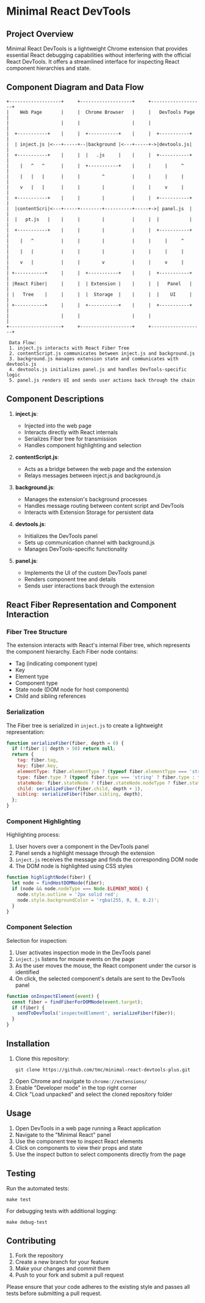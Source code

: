 # Minimal React DevTools

## Project Overview
Minimal React DevTools is a lightweight Chrome extension that provides essential React debugging capabilities without interfering with the official React DevTools. It offers a streamlined interface for inspecting React component hierarchies and state.

## Component Diagram and Data Flow
```
+-------------------+     +-------------------+     +-------------------+
|    Web Page       |     |  Chrome Browser   |     |   DevTools Page   |
|                   |     |                   |     |                   |
|  +-----------+    |     |  +-----------+    |     |  +-----------+    |
|  | inject.js |<---+-----+--|background |<---+-----+->|devtools.js|    |
|  +-----------+    |     |  |   .js     |    |     |  +-----------+    |
|    |   ^   ^      |     |  +-----------+    |     |     |     ^       |
|    |   |   |      |     |        ^          |     |     |     |       |
|    v   |   |      |     |        |          |     |     v     |       |
|  +-----------+    |     |        |          |     |  +-----------+    |
|  |contentScri|<---+-----+--------+----------+-----+->| panel.js  |    |
|  |   pt.js   |    |     |        |          |     |  |           |    |
|  +-----------+    |     |        |          |     |  +-----------+    |
|    |   ^          |     |        |          |     |     |     ^       |
|    |   |          |     |        |          |     |     |     |       |
|    v   |          |     |        v          |     |     v     |       |
| +-----------+     |     |  +-----------+    |     |  +-----------+    |
| |React Fiber|     |     |  | Extension |    |     |  |   Panel   |    |
| |   Tree    |     |     |  |  Storage  |    |     |  |    UI     |    |
| +-----------+     |     |  +-----------+    |     |  +-----------+    |
|                   |     |                   |     |                   |
+-------------------+     +-------------------+     +-------------------+

 Data Flow:
 1. inject.js interacts with React Fiber Tree
 2. contentScript.js communicates between inject.js and background.js
 3. background.js manages extension state and communicates with devtools.js
 4. devtools.js initializes panel.js and handles DevTools-specific logic
 5. panel.js renders UI and sends user actions back through the chain
```

## Component Descriptions

1. **inject.js**:
   - Injected into the web page
   - Interacts directly with React internals
   - Serializes Fiber tree for transmission
   - Handles component highlighting and selection

2. **contentScript.js**:
   - Acts as a bridge between the web page and the extension
   - Relays messages between inject.js and background.js

3. **background.js**:
   - Manages the extension's background processes
   - Handles message routing between content script and DevTools
   - Interacts with Extension Storage for persistent data

4. **devtools.js**:
   - Initializes the DevTools panel
   - Sets up communication channel with background.js
   - Manages DevTools-specific functionality

5. **panel.js**:
   - Implements the UI of the custom DevTools panel
   - Renders component tree and details
   - Sends user interactions back through the extension

## React Fiber Representation and Component Interaction

### Fiber Tree Structure

The extension interacts with React's internal Fiber tree, which represents the component hierarchy. Each Fiber node contains:

- Tag (indicating component type)
- Key
- Element type
- Component type
- State node (DOM node for host components)
- Child and sibling references

### Serialization

The Fiber tree is serialized in `inject.js` to create a lightweight representation:

```javascript
function serializeFiber(fiber, depth = 0) {
  if (!fiber || depth > 50) return null;
  return {
    tag: fiber.tag,
    key: fiber.key,
    elementType: fiber.elementType ? (typeof fiber.elementType === 'string' ? fiber.elementType : fiber.elementType.name || String(fiber.elementType)) : null,
    type: fiber.type ? (typeof fiber.type === 'string' ? fiber.type : fiber.type.name || String(fiber.type)) : null,
    stateNode: fiber.stateNode ? (fiber.stateNode.nodeType ? fiber.stateNode.nodeName : 'NonDOMNode') : null,
    child: serializeFiber(fiber.child, depth + 1),
    sibling: serializeFiber(fiber.sibling, depth),
  };
}
```

### Component Highlighting

Highlighting process:

1. User hovers over a component in the DevTools panel
2. Panel sends a highlight message through the extension
3. `inject.js` receives the message and finds the corresponding DOM node
4. The DOM node is highlighted using CSS styles

```javascript
function highlightNode(fiber) {
  let node = findHostDOMNode(fiber);
  if (node && node.nodeType === Node.ELEMENT_NODE) {
    node.style.outline = '2px solid red';
    node.style.backgroundColor = 'rgba(255, 0, 0, 0.2)';
  }
}
```

### Component Selection

Selection for inspection:

1. User activates inspection mode in the DevTools panel
2. `inject.js` listens for mouse events on the page
3. As the user moves the mouse, the React component under the cursor is identified
4. On click, the selected component's details are sent to the DevTools panel

```javascript
function onInspectElement(event) {
  const fiber = findFiberForDOMNode(event.target);
  if (fiber) {
    sendToDevTools('inspectedElement', serializeFiber(fiber));
  }
}
```

## Installation

1. Clone this repository:
   ```
   git clone https://github.com/tmc/minimal-react-devtools-plus.git
   ```
2. Open Chrome and navigate to `chrome://extensions/`
3. Enable "Developer mode" in the top right corner
4. Click "Load unpacked" and select the cloned repository folder

## Usage

1. Open DevTools in a web page running a React application
2. Navigate to the "Minimal React" panel
3. Use the component tree to inspect React elements
4. Click on components to view their props and state
5. Use the inspect button to select components directly from the page

## Testing

Run the automated tests:

```
make test
```

For debugging tests with additional logging:

```
make debug-test
```

## Contributing

1. Fork the repository
2. Create a new branch for your feature
3. Make your changes and commit them
4. Push to your fork and submit a pull request

Please ensure that your code adheres to the existing style and passes all tests before submitting a pull request.
